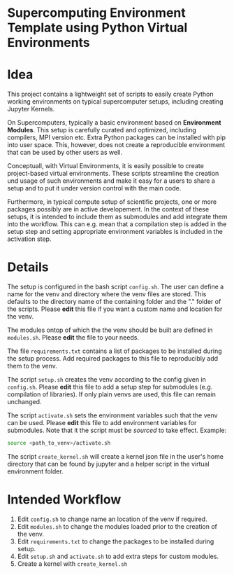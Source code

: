 Supercomputing Environment Template using Python Virtual Environments
=================

# Idea
This project contains a lightweight set of scripts to easily create Python working environments on
typical supercomputer setups, including creating Jupyter Kernels.

On Supercomputers, typically a basic environment based on **Environment Modules**. This setup is carefully
curated and optimized, including compilers, MPI version etc. Extra Python packages can be installed
with pip into user space. This, however, does not create a reproducible environment that can be used
by other users as well. 

Conceptuall, with Virtual Environments, it is easily possible to create project-based virtual environments.
These scripts streamline the creation und usage of such environments and make it easy for a users to share a setup
and to put it under version control with the main code.

Furthermore, in typical compute setup of scientific projects, one or more packages possibly are in active
developement. In the context of these setups, it is intended to include them as submodules and add integrate
them into the workflow. This can e.g. mean that a compilation step is added in the setup step and 
setting appropriate environment variables is included in the activation step.

# Details
The setup is configured in the bash script `config.sh`. The user can define a name for the venv and directory
where the venv files are stored. This defaults to the directory name of the containing folder and the "." folder 
of the scripts. Please **edit** this file if you want a custom name and location for the venv.

The modules ontop of which the the venv should be built are defined in `modules.sh`. Please **edit** the file
to your needs.

The file `requirements.txt` contains a list of packages to be installed during the setup process. Add required
packages to this file to reproducibly add them to the venv.

The script `setup.sh` creates the venv according to the config given in `config.sh`. Please **edit** this
file to add a setup step for submodules (e.g. compilation of libraries). If only plain venvs are used, this file
can remain unchanged.

The script `activate.sh` sets the environment variables such that the venv can be used. Please **edit** this file
to add environment variables for submodules. Note that it the script must be *sourced* to take effect. Example:
```bash
source <path_to_venv>/activate.sh
```

The script `create_kernel.sh` will create a kernel json file in the user's home directory that can be found
by jupyter and a helper script in the virtual environment folder.



# Intended Workflow
1. Edit `config.sh` to change name an location of the venv if required.
2. Edit `modules.sh` to change the modules loaded prior to the creation of the venv.
3. Edit `requirements.txt` to change the packages to be installed during setup.
4. Edit `setup.sh` and `activate.sh` to add extra steps for custom modules.
5. Create a kernel with `create_kernel.sh`
